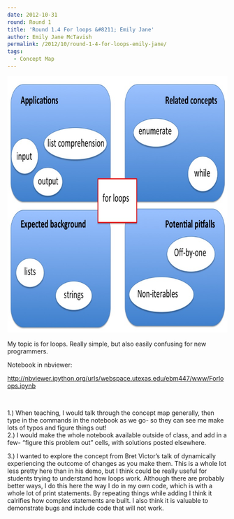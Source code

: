 ```yaml
---
date: 2012-10-31
round: Round 1
title: 'Round 1.4 For loops &#8211; Emily Jane'
author: Emily Jane McTavish
permalink: /2012/10/round-1-4-for-loops-emily-jane/
tags:
  - Concept Map
---
```

[<img class="alignnone  wp-image-861" title="Slide1" src="/uploads/2012/10/Slide13.jpg" alt="" width="504" height="588" />][1]

My topic is for loops. Really simple, but also easily confusing for new programmers.

Notebook in nbviewer:

<http://nbviewer.ipython.org/urls/webspace.utexas.edu/ebm447/www/Forloops.ipynb>

&nbsp;

1.) When teaching, I would talk through the concept map generally, then type in the commands in the notebook as we go- so they can see me make lots of typos and figure things out!  
2.) I would make the whole notebook available outside of class, and add in a few- &#8220;figure this problem out&#8221; cells, with solutions posted elsewhere.

3.) I wanted to explore the concept from Bret Victor&#8217;s talk of dynamically experiencing the outcome of changes as you make them. This is a whole lot less pretty here than in his demo, but I think could be really useful for students trying to understand how loops work. Although there are probably better ways, I do this here the way I do in my own code, which is with a whole lot of print statements. By repeating things while adding I think it calrifies how complex statements are built. I also think it is valuable to demonstrate bugs and include code that will not work.

 [1]: /uploads/2012/10/Slide13.jpg
